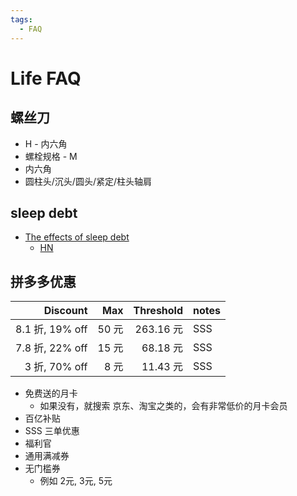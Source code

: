 ```yaml
---
tags:
  - FAQ
---
```


# Life FAQ

## 螺丝刀

- H - 内六角
- 螺栓规格 - M
- 内六角
- 圆柱头/沉头/圆头/紧定/柱头轴肩

## sleep debt

- [The effects of sleep debt](https://www.nytimes.com/2022/06/24/health/sleep-debt-health.html)
  - [HN](https://news.ycombinator.com/item?id=32089964)

## 拼多多优惠

|        Discount |   Max | Threshold | notes |
| --------------: | ----: | --------: | ----- |
| 8.1 折, 19% off | 50 元 | 263.16 元 | SSS   |
| 7.8 折, 22% off | 15 元 |  68.18 元 | SSS   |
|   3 折, 70% off |  8 元 |  11.43 元 | SSS   |

- 免费送的月卡
  - 如果没有，就搜索 京东、淘宝之类的，会有非常低价的月卡会员
- 百亿补贴
- SSS 三单优惠
- 福利官
- 通用满减券
- 无门槛券
  - 例如 2元, 3元, 5元
